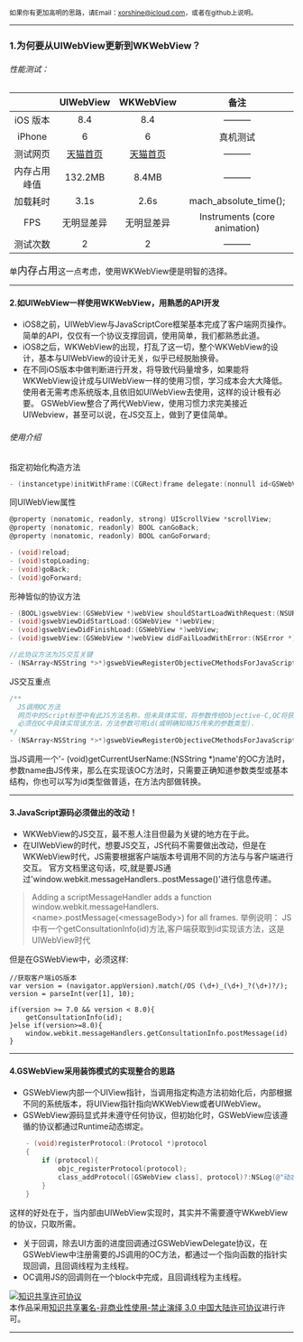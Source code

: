 <small>如果你有更加高明的思路，请Email：xorshine@icloud.com，或者在github上说明。
</small>
***
### 1.为何要从UIWebView更新到WKWebView？
######  性能测试：
|           	  | UIWebView              | WKWebView                 |    备注               |
|:---------------:|:----------------------:|:-------------------------:|:--------------------:|
| iOS 版本     	  | 8.4                    | 8.4                       |        ———           |
| iPhone     	  | 6                      |   6                       |       真机测试         |
| 测试网页         |[天猫首页](http://www.tmall.com)|[天猫首页](http://www.tmall.com) |———|
| 内存占用峰值      | 132.2MB                |    8.4MB                  |———|
| 加载耗时	 	  | 3.1s                   |    2.6s                   |  mach_absolute_time(); |
| FPS	 		  | 无明显差异            |    无明显差异               |  Instruments (core animation) |
| 测试次数	 	  | 2                      |    2                      |———|

单<font size=4>内存占用</font>这一点考虑，使用WKWebView便是明智的选择。
***
#### 2.如UIWebView一样使用WKWebView，用熟悉的API开发
* iOS8之前，UIWebView与JavaScriptCore框架基本完成了客户端网页操作。简单的API，仅仅有一个协议支撑回调，使用简单，我们都熟悉此道。
* iOS8之后，WKWebView的出现，打乱了这一切，整个WKWebView的设计，基本与UIWebView的设计无关，似乎已经脱胎换骨。
* 在不同iOS版本中做判断进行开发，将导致代码量增多，如果能将WKWebView设计成与UIWebView一样的使用习惯，学习成本会大大降低。使用者无需考虑系统版本,且依旧如UIWebView去使用，这样的设计极有必要。
GSWebView整合了两代WebView，使用习惯力求完美接近UIWebview，甚至可以说，在JS交互上，做到了更佳简单。

###### 使用介绍

指定初始化构造方法
```objective-c
- (instancetype)initWithFrame:(CGRect)frame delegate:(nonnull id<GSWebViewDelegate>)delegate JSPerformer:(nonnull id)performer; 
```

同UIWebView属性
```objective-c
@property (nonatomic, readonly, strong) UIScrollView *scrollView;
@property (nonatomic, readonly) BOOL canGoBack;
@property (nonatomic, readonly) BOOL canGoForward; 

- (void)reload;
- (void)stopLoading;
- (void)goBack;
- (void)goForward;
```

形神皆似的协议方法
```objective-c
- (BOOL)gswebView:(GSWebView *)webView shouldStartLoadWithRequest:(NSURLRequest *)request navigationType:(GSWebViewNavigationType)navigationType;
- (void)gswebViewDidStartLoad:(GSWebView *)webView;
- (void)gswebViewDidFinishLoad:(GSWebView *)webView;
- (void)gswebView:(GSWebView *)webView didFailLoadWithError:(NSError *)error; 

//此协议方法为JS交互关键
- (NSArray<NSString *>*)gswebViewRegisterObjectiveCMethodsForJavaScriptInteraction;
```

JS交互重点
```objective-c
/**
  JS调用OC方法
  网页中的Script标签中有此JS方法名称，但未具体实现，将参数传给Objective-C,OC将获取到的参数做下一步处理
  必须在OC中具体实现该方法，方法参数可用id(或明确知晓JS传来的参数类型).
*/
- (NSArray<NSString *>*)gswebViewRegisterObjectiveCMethodsForJavaScriptInteraction;
```
当JS调用一个'- (void)getCurrentUserName:(NSString *)name'的OC方法时，参数name由JS传来，那么在实现该OC方法时，只需要正确知道参数类型或基本结构，你也可以写为id类型做普适，在方法内部做转换。
* * *
#### 3.JavaScript源码必须做出的改动！
* WKWebView的JS交互，最不惹人注目但最为关键的地方在于此。
* 在UIWebView的时代，想要JS交互，JS代码不需要做出改动，但是在WKWebView时代，JS需要根据客户端版本号调用不同的方法与与客户端进行交互。
官方文档里这句话，哎,就是要JS通过'window.webkit.messageHandlers.<name>.postMessage(<messageBody>)'进行信息传递。
> Adding a scriptMessageHandler adds a function window.webkit.messageHandlers.\<name\>.postMessage(\<messageBody\>) for all frames.
举例说明：
JS中有一个getConsultationInfo(id)方法,客户端获取到id实现该方法，这是UIWebView时代

但是在GSWebView中，必须这样:

	//获取客户端iOS版本
	var version = (navigator.appVersion).match(/OS (\d+)_(\d+)_?(\d+)?/);  
	version = parseInt(ver[1], 10);  

	if(version >= 7.0 && version < 8.0){
		getConsultationInfo(id);
	}else if(version>=8.0){
		window.webkit.messageHandlers.getConsultationInfo.postMessage(id)
	} 

* * *
#### 4.GSWebView采用装饰模式的实现整合的思路
* GSWebView内部一个UIView指针，当调用指定构造方法初始化后，内部根据不同的系统版本，将UIView指针指向WKWebView或者UIWebView。
* GSWebView源码显式并未遵守任何协议，但初始化时，GSWebView应该遵循的协议都通过Runtime动态绑定。

```objective-c
	- (void)registerProtocol:(Protocol *)protocol
	{
		if (protocol){
			objc_registerProtocol(protocol);
			class_addProtocol([GSWebView class], protocol)?:NSLog(@"动态绑定协议失败");
		}
	}
```
这样的好处在于，当内部由UIWebView实现时，其实并不需要遵守WKwebView的协议，只取所需。
* 关于回调，除去UI方面的进度回调通过GSWebViewDelegate协议，在GSWebView中注册需要的JS调用的OC方法，都通过一个指向函数的指针实现回调，且回调线程为主线程。
* OC调用JS的回调则在一个block中完成，且回调线程为主线程。

<a rel="license" href="http://creativecommons.org/licenses/by-nc-nd/3.0/cn/"><img alt="知识共享许可协议" style="border-width:0" src="https://i.creativecommons.org/l/by-nc-nd/3.0/cn/88x31.png" /></a><br />本作品采用<a rel="license" href="http://creativecommons.org/licenses/by-nc-nd/3.0/cn/">知识共享署名-非商业性使用-禁止演绎 3.0 中国大陆许可协议</a>进行许可。
* * *

